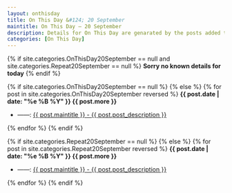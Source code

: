 ```yaml
---
layout: onthisday
title: On This Day &#124; 20 September
maintitle: On This Day — 20 September
description: Details for On This Day are genarated by the posts added to the website so the content is subject to changes/updates over time.
categories: [On This Day]
---
```


{% if site.categories.OnThisDay20September == null and site.categories.Repeat20September == null %}
<strong>Sorry no known details for today</strong>
{% endif %}

{% if site.categories.OnThisDay20September == null %}
{% else %}
{% for post in site.categories.OnThisDay20September reversed %}
<strong>{{ post.date | date: "%e %B %Y" }} {{ post.more }}</strong>
<ul>
<li> ——: <a href="{{ post.url }}">{{ post.maintitle }} - {{ post.post_description }}</a></li>
</ul>
{% endfor %}
{% endif %}

{% if site.categories.Repeat20September == null %}
{% else %}
{% for post in site.categories.Repeat20September reversed %}
<strong>{{ post.date | date: "%e %B %Y" }} {{ post.more }}</strong>
<ul>
<li> ——: <a href="{{ post.url }}">{{ post.maintitle }} - {{ post.post_description }}</a></li>
</ul>
{% endfor %}
{% endif %}
